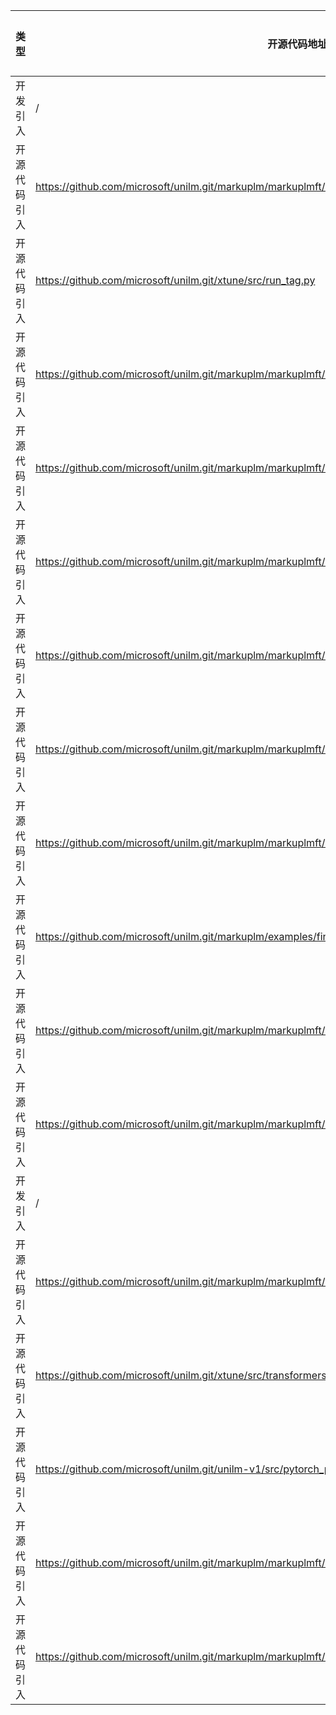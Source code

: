 | 类型   | 开源代码地址 | 文件名     | 公网IP地址/公网URL地址/域名/邮箱地址 | 用途说明   |
|------|--------|---------|------------------------|--------|
| 开发引入 | / | MarkupLM_ID2781_for_PyTorch/markuplmft/models/markuplm/configuration_markuplm.py | https://huggingface.co/microsoft/markuplm-base-uncased | 相关说明 |
| 开源代码引入 | https://github.com/microsoft/unilm.git/markuplm/markuplmft/models/markuplm/tokenization_markuplm_fast.py | MarkupLM_ID2781_for_PyTorch/markuplmft/models/markuplm/tokenization_markuplm_fast.py | https://huggingface.co/microsoft/markuplm-base/resolve/main/tokenizer.json | 相关配置 |
| 开源代码引入 | https://github.com/microsoft/unilm.git/xtune/src/run_tag.py | MarkupLM_ID2781_for_PyTorch/examples/fine_tuning/run_swde/run.py | https://nvidia.github.io/apex/amp.html | 相关依赖 |
| 开源代码引入 | https://github.com/microsoft/unilm.git/markuplm/markuplmft/models/markuplm/tokenization_markuplm_fast.py | MarkupLM_ID2781_for_PyTorch/markuplmft/models/markuplm/tokenization_markuplm_fast.py | https://huggingface.co/microsoft/markuplm-large/resolve/main/merges.txt | 相关说明 |
| 开源代码引入 | https://github.com/microsoft/unilm.git/markuplm/markuplmft/models/markuplm/tokenization_markuplm_fast.py | MarkupLM_ID2781_for_PyTorch/markuplmft/models/markuplm/tokenization_markuplm.py | https://huggingface.co/microsoft/markuplm-large/resolve/main/vocab.json | 相关配置 |
| 开源代码引入 | https://github.com/microsoft/unilm.git/markuplm/markuplmft/models/markuplm/tokenization_markuplm_fast.py | MarkupLM_ID2781_for_PyTorch/markuplmft/models/markuplm/tokenization_markuplm_fast.py | https://huggingface.co/microsoft/markuplm-large/resolve/main/vocab.json | 相关配置 |
| 开源代码引入 | https://github.com/microsoft/unilm.git/markuplm/markuplmft/models/markuplm/tokenization_markuplm_fast.py | MarkupLM_ID2781_for_PyTorch/markuplmft/models/markuplm/tokenization_markuplm_fast.py | https://huggingface.co/microsoft/markuplm-large/resolve/main/tokenizer.json | 相关配置 |
| 开源代码引入 | https://github.com/microsoft/unilm.git/markuplm/markuplmft/models/markuplm/tokenization_markuplm_fast.py | MarkupLM_ID2781_for_PyTorch/markuplmft/models/markuplm/tokenization_markuplm.py | https://huggingface.co/microsoft/markuplm-base/resolve/main/vocab.json | 相关配置 |
| 开源代码引入 | https://github.com/microsoft/unilm.git/markuplm/markuplmft/models/markuplm/tokenization_markuplm_fast.py | MarkupLM_ID2781_for_PyTorch/markuplmft/models/markuplm/tokenization_markuplm.py | https://huggingface.co/microsoft/markuplm-base/resolve/main/merges.txt | 相关说明 |
| 开源代码引入 | https://github.com/microsoft/unilm.git/markuplm/examples/fine_tuning/run_swde/pack_data.py | MarkupLM_ID2781_for_PyTorch/examples/fine_tuning/run_swde/pack_data.py | http://shortn/_g22KuARPAi | 相关说明 |
| 开源代码引入 | https://github.com/microsoft/unilm.git/markuplm/markuplmft/models/markuplm/configuration_markuplm.py | MarkupLM_ID2781_for_PyTorch/markuplmft/models/markuplm/configuration_markuplm.py | https://huggingface.co/microsoft/markuplm-base/resolve/main/config.json | 相关配置 |
| 开源代码引入 | https://github.com/microsoft/unilm.git/markuplm/markuplmft/models/markuplm/configuration_markuplm.py | MarkupLM_ID2781_for_PyTorch/markuplmft/models/markuplm/configuration_markuplm.py | https://huggingface.co/microsoft/markuplm-large/resolve/main/config.json | 相关配置 |
| 开发引入 | / | MarkupLM_ID2781_for_PyTorch/markuplmft/models/markuplm/modeling_markuplm.py | https://pytorch.org/docs/stable/nn.html#torch.nn.Module | 相关说明 |
| 开源代码引入 | https://github.com/microsoft/unilm.git/markuplm/markuplmft/models/markuplm/tokenization_markuplm_fast.py | MarkupLM_ID2781_for_PyTorch/markuplmft/models/markuplm/tokenization_markuplm_fast.py | https://huggingface.co/microsoft/markuplm-base/resolve/main/merges.txt | 相关说明 |
| 开源代码引入 | https://github.com/microsoft/unilm.git/xtune/src/transformers/modeling_xlnet.py | MarkupLM_ID2781_for_PyTorch/markuplmft/models/markuplm/modeling_markuplm.py | https://github.com/pytorch/pytorch/pull/5617 | 源码实现 |
| 开源代码引入 | https://github.com/microsoft/unilm.git/unilm-v1/src/pytorch_pretrained_bert/modeling.py | MarkupLM_ID2781_for_PyTorch/examples/fine_tuning/run_swde/run.py | https://www.github.com/nvidia/apex | 相关依赖 |
| 开源代码引入 | https://github.com/microsoft/unilm.git/markuplm/markuplmft/models/markuplm/tokenization_markuplm_fast.py | MarkupLM_ID2781_for_PyTorch/markuplmft/models/markuplm/tokenization_markuplm.py | https://huggingface.co/microsoft/markuplm-large/resolve/main/merges.txt | 相关说明 |
| 开源代码引入 | https://github.com/microsoft/unilm.git/markuplm/markuplmft/models/markuplm/tokenization_markuplm_fast.py | MarkupLM_ID2781_for_PyTorch/markuplmft/models/markuplm/tokenization_markuplm_fast.py | https://huggingface.co/microsoft/markuplm-base/resolve/main/vocab.json | 相关配置 |

